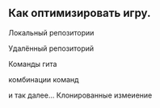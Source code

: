 ## Как оптимизировать игру.

Локальный репозитории

Удалённый репозиторий

Команды гита

комбинации команд

и так далее...
Клонированные измеиение